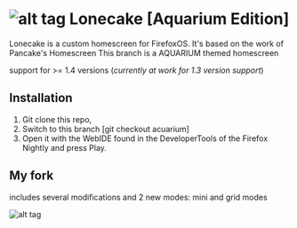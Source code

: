 # ![alt tag](http://pix.toile-libre.org/upload/original/1431282128.png) Lonecake [Aquarium Edition]

Lonecake is a custom homescreen for FirefoxOS. It's based on the work of Pancake's Homescreen
This branch is a AQUARIUM themed homescreen

support for >= 1.4 versions (_currently at work for 1.3 version support_)

## Installation

1. Git clone this repo, 
2. Switch to this branch [git checkout acuarium]
3. Open it with the WebIDE found in the DeveloperTools of the Firefox Nightly and press Play.


## My fork

includes several modifications and 2 new modes: mini and grid modes

![alt tag](http://pix.toile-libre.org/upload/original/1431282166.png)




